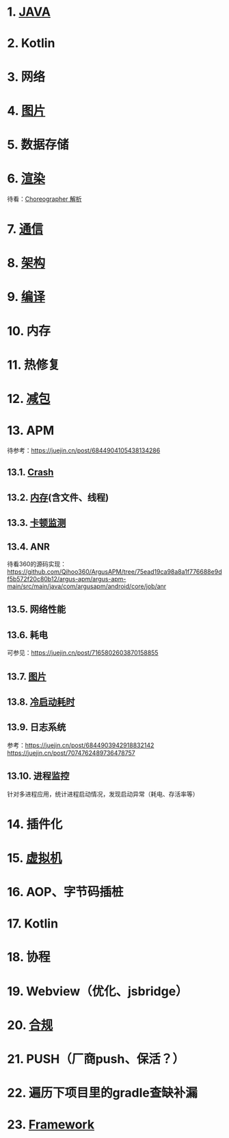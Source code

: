 # 1. [JAVA]()
# 2. Kotlin
# 3. 网络
# 4. [图片](picture/pic.md)
# 5. 数据存储
# 6. [渲染](render/render.md)
待看：[Choreographer 解析](https://www.jianshu.com/p/dd32ec35db1d)
# 7. [通信](all/talk.md)
# 8. [架构](all/architecture.md)
# 9. [编译](all/compile.md)
# 10. 内存
# 11. 热修复  
# 12. [减包](all/shrink.md)
# 13. APM
待参考：https://juejin.cn/post/6844904105438134286

## 13.1. [Crash](apm/crash.md)
## 13.2. [内存](apm/memory.md)(含文件、线程)
## 13.3. [卡顿监测](apm/block.md)  
## 13.4. ANR
待看360的源码实现：https://github.com/Qihoo360/ArgusAPM/tree/75ead19ca98a8a1f776688e9df5b572f20c80b12/argus-apm/argus-apm-main/src/main/java/com/argusapm/android/core/job/anr
## 13.5. 网络性能  
## 13.6. 耗电
可参见：https://juejin.cn/post/7165802603870158855
## 13.7. [图片](picture/pic.md)
## 13.8. [冷启动耗时](apm/coldstart.md)
## 13.9. 日志系统  
参考：https://juejin.cn/post/6844903942918832142
https://juejin.cn/post/7074762489736478757
## 13.10. 进程监控  
针对多进程应用，统计进程启动情况，发现启动异常（耗电、存活率等）
# 14. 插件化  
# 15. [虚拟机](all/dalvik.md) 
# 16. AOP、字节码插桩
# 17. Kotlin  
# 18. 协程  
# 19. Webview（优化、jsbridge）
# 20. [合规](all/privacy.md)
# 21. PUSH（厂商push、保活？）
# 22. 遍历下项目里的gradle查缺补漏
# 23. [Framework](all/framework.md)
